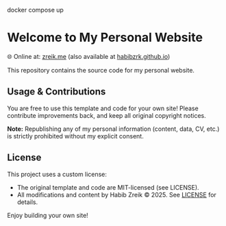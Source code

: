 docker compose up


# Welcome to My Personal Website

🌐 Online at: [zreik.me](https://zreik.me) (also available at [habibzrk.github.io](https://habibzrk.github.io))

This repository contains the source code for my personal website.

## Usage & Contributions
You are free to use this template and code for your own site! Please contribute improvements back, and keep all original copyright notices.

**Note:** Republishing any of my personal information (content, data, CV, etc.) is strictly prohibited without my explicit consent.

## License
This project uses a custom license:
- The original template and code are MIT-licensed (see LICENSE).
- All modifications and content by Habib Zreik © 2025. See [LICENSE](LICENSE) for details.

Enjoy building your own site!
